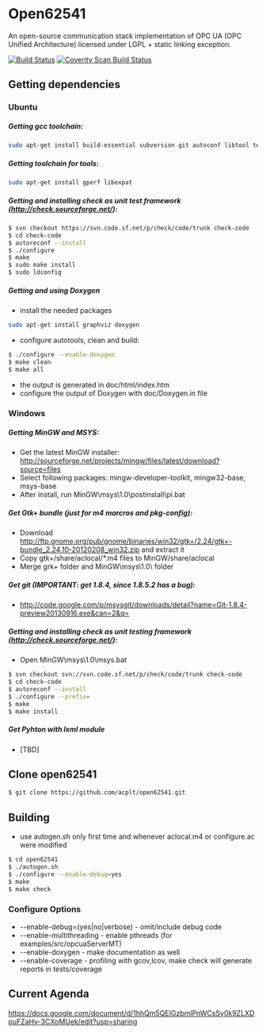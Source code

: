 Open62541
=========

An open-source communication stack implementation of OPC UA (OPC Unified Architecture) licensed under LGPL + static linking exception.

[![Build Status](https://travis-ci.org/acplt/open62541.png?branch=master)](https://travis-ci.org/acplt/open62541)
[![Coverity Scan Build Status](https://scan.coverity.com/projects/1864/badge.svg)](https://scan.coverity.com/projects/1864)

## Getting dependencies
### Ubuntu
##### Getting gcc toolchain:
```bash
sudo apt-get install build-essential subversion git autoconf libtool texinfo python-lxml 
```
##### Getting toolchain for tools:
```bash
sudo apt-get install gperf libexpat
```
##### Getting and installing *check* as unit test framework (http://check.sourceforge.net/):
```bash
$ svn checkout https://svn.code.sf.net/p/check/code/trunk check-code
$ cd check-code
$ autoreconf --install
$ ./configure
$ make
$ sudo make install
$ sudo ldconfig
```
##### Getting and using Doxygen
* install the needed packages
```bash
sudo apt-get install graphviz doxygen
```
* configure autotools, clean and build:
```bash
$ ./configure --enable-doxygen
$ make clean
$ make all
```
* the output is generated in doc/html/index.htm
* configure the output of Doxygen with doc/Doxygen.in file

### Windows
##### Getting MinGW and MSYS:
* Get the latest MinGW installer: http://sourceforge.net/projects/mingw/files/latest/download?source=files
* Select following packages: mingw-developer-toolkit, mingw32-base, msys-base
* After install, run MinGW\msys\1.0\postinstall\pi.bat

##### Get Gtk+ bundle (just for m4 marcros and pkg-config):
* Download http://ftp.gnome.org/pub/gnome/binaries/win32/gtk+/2.24/gtk+-bundle_2.24.10-20120208_win32.zip and extract it
* Copy gtk+/share/aclocal/*.m4 files to MinGW/share/aclocal
* Merge grk+ folder and MinGW\msys\1.0\ folder

##### Get git (IMPORTANT: get 1.8.4, since 1.8.5.2 has a bug):
* http://code.google.com/p/msysgit/downloads/detail?name=Git-1.8.4-preview20130916.exe&can=2&q=

##### Getting and installing *check* as unit testing framework (http://check.sourceforge.net/):
* Open MinGW\msys\1.0\msys.bat

```bash
$ svn checkout svn://svn.code.sf.net/p/check/code/trunk check-code
$ cd check-code
$ autoreconf --install
$ ./configure --prefix=
$ make
$ make install
```

##### Get Pyhton with lxml module
* [TBD]

## Clone open62541
```bash
$ git clone https://github.com/acplt/open62541.git
```

## Building 
* use autogen.sh only first time and whenever aclocal.m4 or configure.ac were modified
```bash
$ cd open62541
$ ./autogen.sh
$ ./configure --enable-debug=yes
$ make
$ make check
```
### Configure Options 
* --enable-debug=(yes|no|verbose) - omit/include debug code
* --enable-multithreading - enable pthreads (for examples/src/opcuaServerMT)
* --enable-doxygen - make documentation as well
* --enable-coverage - profiling with gcov,lcov, make check will generate reports in tests/coverage 
 


## Current Agenda
https://docs.google.com/document/d/1hhQm5QEIGzbmlPnWCsSy0k9ZLXDpuFZaHv-3CXoMUek/edit?usp=sharing
